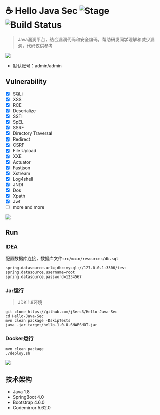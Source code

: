 # ☕️ Hello Java Sec ![Stage](https://img.shields.io/badge/Release-DEV-brightgreen.svg) ![Build Status](https://img.shields.io/badge/Version-1.10-red.svg)
> Java漏洞平台，结合漏洞代码和安全编码，帮助研发同学理解和减少漏洞，代码仅供参考

![](media/16304933749187.jpg)


- 默认账号：admin/admin

## Vulnerability
- [x] SQLi
- [x] XSS
- [x] RCE
- [x] Deserialize
- [x] SSTI
- [x] SpEL
- [x] SSRF
- [x] Directory Traversal
- [x] Redirect
- [x] CSRF
- [x] File Upload
- [x] XXE
- [x] Actuator
- [x] Fastjson
- [x] Xstream
- [x] Log4shell
- [x] JNDI
- [x] Dos
- [x] Xpath
- [x] Jwt
- [ ] more and more

![](media/16304936834843.jpg)

## Run
### IDEA
配置数据库连接，数据库文件`src/main/resources/db.sql`
```
spring.datasource.url=jdbc:mysql://127.0.0.1:3306/test
spring.datasource.username=root
spring.datasource.password=1234567
```

### Jar运行
> JDK 1.8环境
```
git clone https://github.com/j3ers3/Hello-Java-Sec
cd Hello-Java-Sec
mvn clean package -DskipTests
java -jar target/hello-1.0.0-SNAPSHOT.jar
```

### Docker运行
```
mvn clean package
./deploy.sh
```
![](media/16512152886514.jpg)


## 技术架构
- Java 1.8
- SpringBoot 4.0
- Bootstrap 4.6.0
- Codemirror 5.62.0
